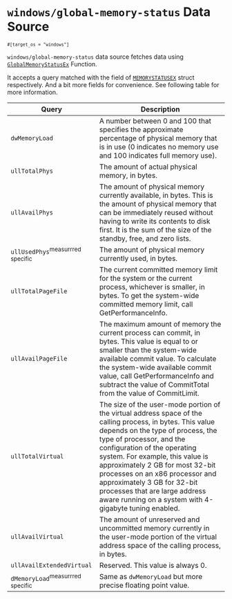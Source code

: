 # `windows/global-memory-status` Data Source

<small>`#[target_os = "windows"]`</small>

`windows/global-memory-status` data source fetches data using [`GlobalMemoryStatusEx`](https://docs.microsoft.com/en-us/windows/win32/api/sysinfoapi/nf-sysinfoapi-globalmemorystatusex) Function.

It accepts a query matched with the field of [`MEMORYSTATUSEX`](https://docs.microsoft.com/en-us/windows/win32/api/sysinfoapi/ns-sysinfoapi-memorystatusex) struct respectively. And a bit more fields for convenience. See following table for more information.

| Query                                       | Description                                                                                                                                                                                                                                                                                                                                                                                                                                |
| ------------------------------------------- | ------------------------------------------------------------------------------------------------------------------------------------------------------------------------------------------------------------------------------------------------------------------------------------------------------------------------------------------------------------------------------------------------------------------------------------------ |
| `dwMemoryLoad`                              | A number between 0 and 100 that specifies the approximate percentage of physical memory that is in use (0 indicates no memory use and 100 indicates full memory use).                                                                                                                                                                                                                                                                      |
| `ullTotalPhys`                              | The amount of actual physical memory, in bytes.                                                                                                                                                                                                                                                                                                                                                                                            |
| `ullAvailPhys`                              | The amount of physical memory currently available, in bytes. This is the amount of physical memory that can be immediately reused without having to write its contents to disk first. It is the sum of the size of the standby, free, and zero lists.                                                                                                                                                                                      |
| `ullUsedPhys`<sup>measurrred specific</sup> | The amount of physical memory currently used, in bytes.                                                                                                                                                                                                                                                                                                                                                                                    |
| `ullTotalPageFile`                          | The current committed memory limit for the system or the current process, whichever is smaller, in bytes. To get the system-wide committed memory limit, call GetPerformanceInfo.                                                                                                                                                                                                                                                          |
| `ullAvailPageFile`                          | The maximum amount of memory the current process can commit, in bytes. This value is equal to or smaller than the system-wide available commit value. To calculate the system-wide available commit value, call GetPerformanceInfo and subtract the value of CommitTotal from the value of CommitLimit.                                                                                                                                    |
| `ullTotalVirtual`                           | The size of the user-mode portion of the virtual address space of the calling process, in bytes. This value depends on the type of process, the type of processor, and the configuration of the operating system. For example, this value is approximately 2 GB for most 32-bit processes on an x86 processor and approximately 3 GB for 32-bit processes that are large address aware running on a system with 4-gigabyte tuning enabled. |
| `ullAvailVirtual`                           | The amount of unreserved and uncommitted memory currently in the user-mode portion of the virtual address space of the calling process, in bytes.                                                                                                                                                                                                                                                                                          |
| `ullAvailExtendedVirtual`                   | Reserved. This value is always 0.                                                                                                                                                                                                                                                                                                                                                                                                          |
| `dMemoryLoad`<sup>measurrred specific</sup> | Same as `dwMemoryLoad` but more precise floating point value.                                                                                                                                                                                                                                                                                                                                                                              |
